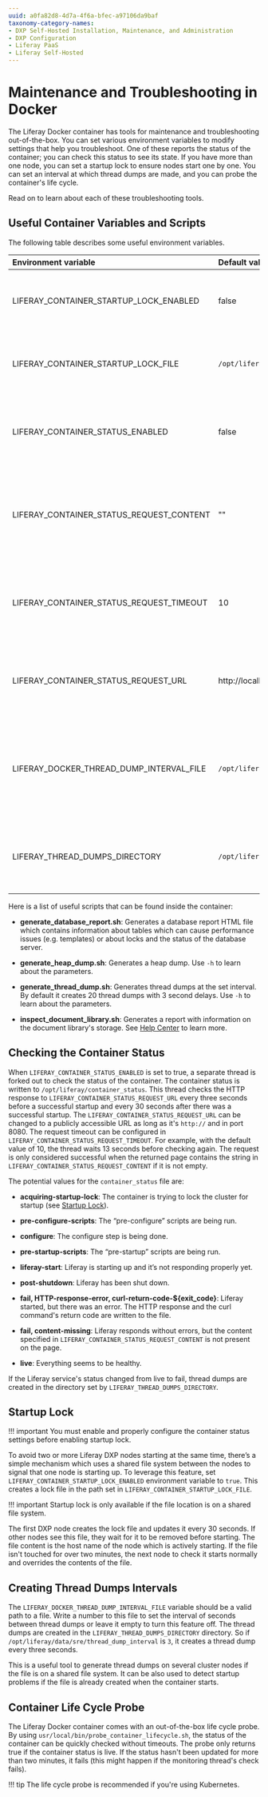 ```yaml
---
uuid: a0fa82d8-4d7a-4f6a-bfec-a97106da9baf
taxonomy-category-names:
- DXP Self-Hosted Installation, Maintenance, and Administration
- DXP Configuration
- Liferay PaaS
- Liferay Self-Hosted
---
```

# Maintenance and Troubleshooting in Docker

The Liferay Docker container has tools for maintenance and troubleshooting out-of-the-box. You can set various environment variables to modify settings that help you troubleshoot. One of these reports the status of the container; you can check this status to see its state. If you have more than one node, you can set a startup lock to ensure nodes start one by one. You can set an interval at which thread dumps are made, and you can probe the container's life cycle. 

Read on to learn about each of these troubleshooting tools. 

## Useful Container Variables and Scripts

The following table describes some useful environment variables. 

 | Environment variable                     | Default value                                | Purpose                                                                              |
 |:-----------------------------------------|:---------------------------------------------|:-------------------------------------------------------------------------------------|
 | LIFERAY_CONTAINER_STARTUP_LOCK_ENABLED   | false                                        | Set to `true` to avoid two nodes starting up at the same time.                       |
 | LIFERAY_CONTAINER_STARTUP_LOCK_FILE      | `/opt/liferay/data/liferay-startup-lock`     | The location where the lock file should be created.                                  |
 | LIFERAY_CONTAINER_STATUS_ENABLED         | false                                        | Set to `true` to create a thread to continually check the container status.          |
 | LIFERAY_CONTAINER_STATUS_REQUEST_CONTENT | ""                                           | The status is only `live` if the content returned from the URL contains this string. |
 | LIFERAY_CONTAINER_STATUS_REQUEST_TIMEOUT | 10                                           | Requests wait this many seconds for a response before failing.                       |
 | LIFERAY_CONTAINER_STATUS_REQUEST_URL     | http://localhost:8080/c/portal/robots        | The thread checks the HTTP response to the URL set here.                             |
 | LIFERAY_DOCKER_THREAD_DUMP_INTERVAL_FILE | `/opt/liferay/data/sre/thread_dump_interval` | This file contains the number of seconds between each generated thread dump.         |
 | LIFERAY_THREAD_DUMPS_DIRECTORY           | `/opt/liferay/data/sre/thread_dumps`         | The location where the thread dump file should be created.                           |

Here is a list of useful scripts that can be found inside the container:

- **generate_database_report.sh**: Generates a database report HTML file which contains information about tables which can cause performance issues (e.g. templates) or about locks and the status of the database server.

- **generate_heap_dump.sh**: Generates a heap dump. Use `-h` to learn about the parameters.

- **generate_thread_dump.sh**: Generates thread dumps at the set interval. By default it creates 20 thread dumps with 3 second delays. Use `-h` to learn about the parameters.

- **inspect_document_library.sh**: Generates a report with information on the document library's storage. See [Help Center](https://help.liferay.com/hc/en-us/articles/16529765923085-How-to-find-out-what-s-using-the-space-in-our-Document-Library-on-Liferay-PaaS) to learn more.

## Checking the Container Status

When `LIFERAY_CONTAINER_STATUS_ENABLED` is set to true, a separate thread is forked out to check the status of the container. The container status is written to `/opt/liferay/container_status`. This thread checks the HTTP response to `LIFERAY_CONTAINER_STATUS_REQUEST_URL` every three seconds before a successful startup and every 30 seconds after there was a successful startup. The `LIFERAY_CONTAINER_STATUS_REQUEST_URL` can be changed to a publicly accessible URL as long as it's `http://` and in port 8080. The request timeout can be configured in `LIFERAY_CONTAINER_STATUS_REQUEST_TIMEOUT`. For example, with the default value of 10, the thread waits 13 seconds before checking again. The request is only considered successful when the returned page contains the string in `LIFERAY_CONTAINER_STATUS_REQUEST_CONTENT` if it is not empty.

The potential values for the `container_status` file are:

- **acquiring-startup-lock**: The container is trying to lock the cluster for startup (see [Startup Lock](#startup-lock)).

- **pre-configure-scripts**: The “pre-configure” scripts are being run.

- **configure**: The configure step is being done.

- **pre-startup-scripts**: The “pre-startup” scripts are being run.

- **liferay-start**: Liferay is starting up and it’s not responding properly yet.

- **post-shutdown**: Liferay has been shut down.

- **fail, HTTP-response-error, curl-return-code-${exit_code}**: Liferay started, but there was an error. The HTTP response and the curl command's return code are written to the file.

- **fail, content-missing**: Liferay responds without errors, but the content specified in `LIFERAY_CONTAINER_STATUS_REQUEST_CONTENT` is not present on the page.

- **live**: Everything seems to be healthy.

If the Liferay service's status changed from live to fail, thread dumps are created in the directory set by `LIFERAY_THREAD_DUMPS_DIRECTORY`.

## Startup Lock

!!! important
    You must enable and properly configure the container status settings before enabling startup lock.

To avoid two or more Liferay DXP nodes starting at the same time, there’s a simple mechanism which uses a shared file system between the nodes to signal that one node is starting up. To leverage this feature, set `LIFERAY_CONTAINER_STARTUP_LOCK_ENABLED` environment variable to `true`. This creates a lock file in the path set in `LIFERAY_CONTAINER_STARTUP_LOCK_FILE`.

!!! important
    Startup lock is only available if the file location is on a shared file system.

The first DXP node creates the lock file and updates it every 30 seconds. If other nodes see this file, they wait for it to be removed before starting. The file content is the host name of the node which is actively starting. If the file isn't touched for over two minutes, the next node to check it starts normally and overrides the contents of the file.

## Creating Thread Dumps Intervals

The `LIFERAY_DOCKER_THREAD_DUMP_INTERVAL_FILE` variable should be a valid path to a file. Write a number to this file to set the interval of seconds between thread dumps or leave it empty to turn this feature off. The thread dumps are created in the `LIFERAY_THREAD_DUMPS_DIRECTORY` directory. So if `/opt/liferay/data/sre/thread_dump_interval` is `3`, it creates a thread dump every three seconds.

This is a useful tool to generate thread dumps on several cluster nodes if the file is on a shared file system. It can be also used to detect startup problems if the file is already created when the container starts.

## Container Life Cycle Probe

The Liferay Docker container comes with an out-of-the-box life cycle probe. By using `usr/local/bin/probe_container_lifecycle.sh`, the status of the container can be quickly checked without timeouts. The probe only returns true if the container status is live. If the status hasn't been updated for more than two minutes, it fails (this might happen if the monitoring thread's check fails).

!!! tip
    The life cycle probe is recommended if you're using Kubernetes.